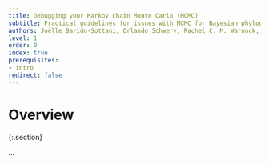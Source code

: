 ```yaml
---
title: Debugging your Markov chain Monte Carlo (MCMC)
subtitle: Practical guidelines for issues with MCMC for Bayesian phylogenetic inference
authors: Joëlle Barido-Sottani, Orlando Schwery, Rachel C. M. Warnock, Chi Zhang, April Marie Wright
level: 1
order: 0
index: true
prerequisites:
- intro
redirect: false
---
```


Overview
========
{:.section}

...

